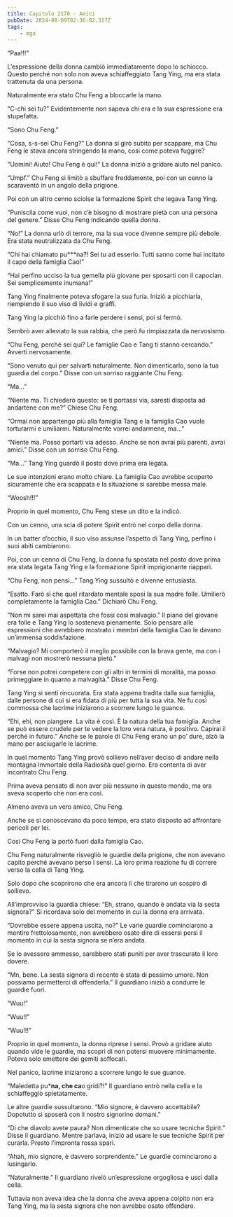 ```yaml
---
title: Capitolo 2178 - Amici
pubDate: 2024-08-09T02:36:02.317Z
tags:
    - mga
---
```


“Paa!!!”

L’espressione della donna cambiò immediatamente dopo lo schiocco. Questo perché non solo non aveva schiaffeggiato Tang Ying, ma era stata trattenuta da una persona.

Naturalmente era stato Chu Feng a bloccarle la mano.

“C-chi sei tu?” Evidentemente non sapeva chi era e la sua espressione era stupefatta.

“Sono Chu Feng.”

“Cosa, s-s-sei Chu Feng?” La donna si girò subito per scappare, ma Chu Feng le stava ancora stringendo la mano, così come poteva fuggire?

“Uomini! Aiuto! Chu Feng è qui!” La donna iniziò a gridare aiuto nel panico.

“Umpf.” Chu Feng si limitò a sbuffare freddamente, poi con un cenno la scaraventò in un angolo della prigione.

Poi con un altro cenno sciolse la formazione Spirit che legava Tang Ying.

“Puniscila come vuoi, non c’è bisogno di mostrare pietà con una persona del genere.” Disse Chu Feng indicando quella donna.

“No!” La donna urlò di terrore, ma la sua voce divenne sempre più debole. Era stata neutralizzata da Chu Feng.

“Chi hai chiamato pu***na?! Sei tu ad esserlo. Tutti sanno come hai incitato il capo della famiglia Cao!”

“Hai perfino ucciso la tua gemella più giovane per sposarti con il capoclan. Sei semplicemente inumana!”

Tang Ying finalmente poteva sfogare la sua furia. Iniziò a picchiarla, riempiendo il suo viso di lividi e graffi.

Tang Ying la picchiò fino a farle perdere i sensi, poi si fermò.

Sembrò aver alleviato la sua rabbia, che però fu rimpiazzata da nervosismo.

“Chu Feng, perché sei qui? Le famiglie Cao e Tang ti stanno cercando.” Avvertì nervosamente.

“Sono venuto qui per salvarti naturalmente. Non dimenticarlo, sono la tua guardia del corpo.” Disse con un sorriso raggiante Chu Feng.

“Ma…”

“Niente ma. Ti chiederò questo: se ti portassi via, saresti disposta ad andartene con me?” Chiese Chu Feng.

“Ormai non appartengo più alla famiglia Tang e la famiglia Cao vuole torturarmi e umiliarmi. Naturalmente vorrei andarmene, ma…”

“Niente ma. Posso portarti via adesso. Anche se non avrai più parenti, avrai amici.” Disse con un sorriso Chu Feng.

“Ma…” Tang Ying guardò il posto dove prima era legata.

Le sue intenzioni erano molto chiare. La famiglia Cao avrebbe scoperto sicuramente che era scappata e la situazione si sarebbe messa male.

“Woosh!!!”

Proprio in quel momento, Chu Feng stese un dito e la indicò.

Con un cenno, una scia di potere Spirit entrò nel corpo della donna.

In un batter d’occhio, il suo viso assunse l’aspetto di Tang Ying, perfino i suoi abiti cambiarono.

Poi, con un cenno di Chu Feng, la donna fu spostata nel posto dove prima era stata legata Tang Ying e la formazione Spirit imprigionante riapparì.

“Chu Feng, non pensi…” Tang Ying sussultò e divenne entusiasta.

“Esatto. Farò sì che quel ritardato mentale sposi la sua madre folle. Umilierò completamente la famiglia Cao.” Dichiarò Chu Feng.

“Non mi sarei mai aspettata che fossi così malvagio.” Il piano del giovane era folle e Tang Ying lo sosteneva pienamente. Solo pensare alle espressioni che avrebbero mostrato i membri della famiglia Cao le davano un’immensa soddisfazione.

“Malvagio? Mi comporterò il meglio possibile con la brava gente, ma con i malvagi non mostrerò nessuna pietù.”

“Forse non potrei competere con gli altri in termini di moralità, ma posso primeggiare in quanto a malvagità.” Disse Chu Feng.

Tang Ying si sentì rincuorata. Era stata appena tradita dalla sua famiglia, dalle persone di cui si era fidata di più per tutta la sua vita. Ne fu così commossa che lacrime iniziarono a scorrere lungo le guance.

“Ehi, ehi, non piangere. La vita è così. È la natura della tua famiglia. Anche se può essere crudele per te vedere la loro vera natura, è positivo. Capirai il perché in futuro.” Anche se le parole di Chu Feng erano un po’ dure, alzò la mano per asciugarle le lacrime.

In quel momento Tang Ying provò sollievo nell’aver deciso di andare nella montagna Immortale della Radiosità quel giorno. Era contenta di aver incontrato Chu Feng.

Prima aveva pensato di non aver più nessuno in questo mondo, ma ora aveva scoperto che non era così.

Almeno aveva un vero amico, Chu Feng.

Anche se si conoscevano da poco tempo, era stato disposto ad affrontare pericoli per lei.

Così Chu Feng la portò fuori dalla famiglia Cao.

Chu Feng naturalmente risvegliò le guardie della prigione, che non avevano capito perché avevano perso i sensi. La loro prima reazione fu di correre verso la cella di Tang Ying.

Solo dopo che scoprirono che era ancora lì che tirarono un sospiro di sollievo.

All’improvviso la guardia chiese: “Eh, strano, quando è andata via la sesta signora?” Si ricordava solo del momento in cui la donna era arrivata.

“Dovrebbe essere appena uscita, no?” Le varie guardie cominciarono a mentire frettolosamente, non avrebbero osato dire di essersi persi il momento in cui la sesta signora se n’era andata.

Se lo avessero ammesso, sarebbero stati puniti per aver trascurato il loro dovere.

“Mn, bene. La sesta signora di recente è stata di pessimo umore. Non possiamo permetterci di offenderla.” Il guardiano iniziò a condurre le guardie fuori.

“Wuu!”

“Wuu!!”

“Wuu!!!”

Proprio in quel momento, la donna riprese i sensi. Provò a gridare aiuto quando vide le guardie, ma scoprì di non potersi muovere minimamente. Poteva solo emettere dei gemiti soffocati.

Nel panico, lacrime iniziarono a scorrere lungo le sue guance.

“Maledetta pu***na, che ca**o gridi?!” Il guardiano entrò nella cella e la schiaffeggiò spietatamente.

Le altre guardie sussultarono. “Mio signore, è davvero accettabile? Dopotutto si sposerà con il nostro signorino domani.”

“Di che diavolo avete paura? Non dimenticate che so usare tecniche Spirit.” Disse il guardiano. Mentre parlava, iniziò ad usare le sue tecniche Spirit per curarla. Presto l’impronta rossa sparì.

“Ahah, mio signore, è davvero sorprendente.” Le guardie cominciarono a lusingarlo.

“Naturalmente.” Il guardiano rivelò un’espressione orgogliosa e uscì dalla cella.

Tuttavia non aveva idea che la donna che aveva appena colpito non era Tang Ying, ma la sesta signora che non avrebbe osato offendere.

